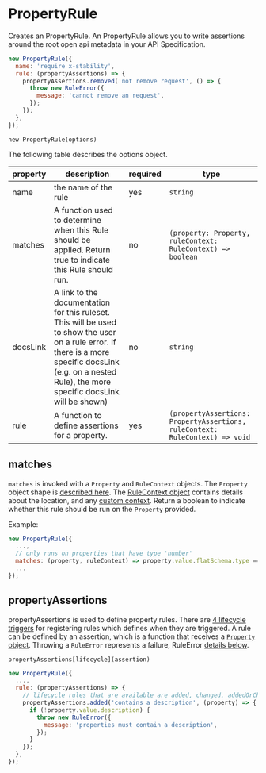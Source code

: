 # PropertyRule

Creates an PropertyRule. An PropertyRule allows you to write assertions around the root open api metadata in your API Specification.

```javascript
new PropertyRule({
  name: 'require x-stability',
  rule: (propertyAssertions) => {
    propertyAssertions.removed('not remove request', () => {
      throw new RuleError({
        message: 'cannot remove an request',
      });
    });
  },
});
```

`new PropertyRule(options)`

The following table describes the options object.

| property | description                                                                                                                                                                                               | required | type                                                                   |
| -------- | --------------------------------------------------------------------------------------------------------------------------------------------------------------------------------------------------------- | -------- | ---------------------------------------------------------------------- |
| name     | the name of the rule                                                                                                                                                                                      | yes      | `string`                                                               |
| matches  | A function used to determine when this Rule should be applied. Return true to indicate this Rule should run.                                                                                              | no       | `(property: Property, ruleContext: RuleContext) => boolean`              |
| docsLink | A link to the documentation for this ruleset. This will be used to show the user on a rule error. If there is a more specific docsLink (e.g. on a nested Rule), the more specific docsLink will be shown) | no       | `string`                                                               |
| rule     | A function to define assertions for a property.                                                                                                                                                      | yes      | `(propertyAssertions: PropertyAssertions, ruleContext: RuleContext) => void` |

## matches

`matches` is invoked with a `Property` and `RuleContext` objects. The `Property` object shape is [described here](./DataShapes.md#property). The [RuleContext object](./DataShapes.md#rulecontext) contains details about the location, and any [custom context](./Reference.md#custom-context). Return a boolean to indicate whether this rule should be run on the `Property` provided.

Example:

```javascript
new PropertyRule({
  ...,
  // only runs on properties that have type 'number'
  matches: (property, ruleContext) => property.value.flatSchema.type === 'number',
  ...
});
```

## propertyAssertions

propertyAssertions is used to define property rules. There are [4 lifecycle triggers](./Reference.md#assertions) for registering rules which defines when they are triggered. A rule can be defined by an assertion, which is a function that receives a [`Property` object](./DataShapes.md#property). Throwing a `RuleError` represents a failure, RuleError [details below](./Reference.md#rule-error).

`propertyAssertions[lifecycle](assertion)`

```javascript
new PropertyRule({
  ...,
  rule: (propertyAssertions) => {
    // lifecycle rules that are available are added, changed, addedOrChanged, requirement and removed
    propertyAssertions.added('contains a description', (property) => {
      if (!property.value.description) {
        throw new RuleError({
          message: 'properties must contain a description',
        });
      }
    });
  },
});
```
